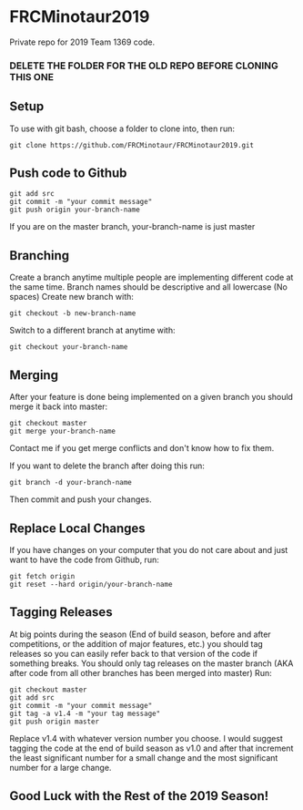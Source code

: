 # FRCMinotaur2019
Private repo for 2019 Team 1369 code.
### DELETE THE FOLDER FOR THE OLD REPO BEFORE CLONING THIS ONE

## Setup
To use with git bash, choose a folder to clone into, then run:
```
git clone https://github.com/FRCMinotaur/FRCMinotaur2019.git
```
## Push code to Github
```
git add src
git commit -m "your commit message"
git push origin your-branch-name
```
If you are on the master branch, your-branch-name is just master
## Branching
Create a branch anytime multiple people are implementing different code at the same time.
Branch names should be descriptive and all lowercase (No spaces)
Create new branch with:
```
git checkout -b new-branch-name
```
Switch to a different branch at anytime with:
```
git checkout your-branch-name
```
## Merging
After your feature is done being implemented on a given branch you should merge it back into master:
```
git checkout master
git merge your-branch-name
```
Contact me if you get merge conflicts and don't know how to fix them.

If you want to delete the branch after doing this run:
```
git branch -d your-branch-name
```
Then commit and push your changes.
## Replace Local Changes
If you have changes on your computer that you do not care about and just want to have the code from Github, run:
```
git fetch origin
git reset --hard origin/your-branch-name
```
## Tagging Releases
At big points during the season (End of build season, before and after competitions, or the addition of major features, etc.) you should tag releases so you can easily refer back to that version of the code if something breaks. You should only tag releases on the master branch (AKA after code from all other branches has been merged into master) Run:
```
git checkout master
git add src
git commit -m "your commit message"
git tag -a v1.4 -m "your tag message"
git push origin master
```
Replace v1.4 with whatever version number you choose.  I would suggest tagging the code at the end of build season as v1.0 and after that increment the least significant number for a small change and the most significant number for a large change.

## Good Luck with the Rest of the 2019 Season!


